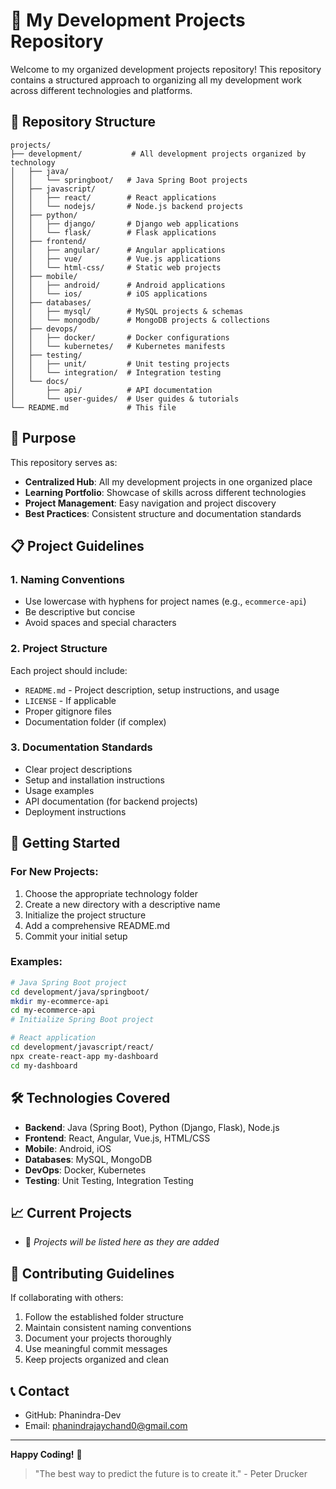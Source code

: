 # 🚀 My Development Projects Repository

Welcome to my organized development projects repository! This repository contains a structured approach to organizing all my development work across different technologies and platforms.

## 📁 Repository Structure

```
projects/
├── development/           # All development projects organized by technology
│   ├── java/
│   │   └── springboot/   # Java Spring Boot projects
│   ├── javascript/
│   │   ├── react/        # React applications
│   │   └── nodejs/       # Node.js backend projects
│   ├── python/
│   │   ├── django/       # Django web applications
│   │   └── flask/        # Flask applications
│   ├── frontend/
│   │   ├── angular/      # Angular applications
│   │   ├── vue/          # Vue.js applications  
│   │   └── html-css/     # Static web projects
│   ├── mobile/
│   │   ├── android/      # Android applications
│   │   └── ios/          # iOS applications
│   ├── databases/
│   │   ├── mysql/        # MySQL projects & schemas
│   │   └── mongodb/      # MongoDB projects & collections
│   ├── devops/
│   │   ├── docker/       # Docker configurations
│   │   └── kubernetes/   # Kubernetes manifests
│   ├── testing/
│   │   ├── unit/         # Unit testing projects
│   │   └── integration/  # Integration testing
│   └── docs/
│       ├── api/          # API documentation
│       └── user-guides/  # User guides & tutorials
└── README.md             # This file
```

## 🎯 Purpose

This repository serves as:
- **Centralized Hub**: All my development projects in one organized place
- **Learning Portfolio**: Showcase of skills across different technologies
- **Project Management**: Easy navigation and project discovery
- **Best Practices**: Consistent structure and documentation standards

## 📋 Project Guidelines

### 1. **Naming Conventions**
- Use lowercase with hyphens for project names (e.g., `ecommerce-api`)
- Be descriptive but concise
- Avoid spaces and special characters

### 2. **Project Structure**
Each project should include:
- `README.md` - Project description, setup instructions, and usage
- `LICENSE` - If applicable
- Proper gitignore files
- Documentation folder (if complex)

### 3. **Documentation Standards**
- Clear project descriptions
- Setup and installation instructions
- Usage examples
- API documentation (for backend projects)
- Deployment instructions

## 🚀 Getting Started

### For New Projects:
1. Choose the appropriate technology folder
2. Create a new directory with a descriptive name
3. Initialize the project structure
4. Add a comprehensive README.md
5. Commit your initial setup

### Examples:
```bash
# Java Spring Boot project
cd development/java/springboot/
mkdir my-ecommerce-api
cd my-ecommerce-api
# Initialize Spring Boot project

# React application
cd development/javascript/react/
npx create-react-app my-dashboard
cd my-dashboard
```

## 🛠️ Technologies Covered

- **Backend**: Java (Spring Boot), Python (Django, Flask), Node.js
- **Frontend**: React, Angular, Vue.js, HTML/CSS
- **Mobile**: Android, iOS
- **Databases**: MySQL, MongoDB
- **DevOps**: Docker, Kubernetes
- **Testing**: Unit Testing, Integration Testing

## 📈 Current Projects

- 🔄 *Projects will be listed here as they are added*

## 🤝 Contributing Guidelines

If collaborating with others:
1. Follow the established folder structure
2. Maintain consistent naming conventions  
3. Document your projects thoroughly
4. Use meaningful commit messages
5. Keep projects organized and clean

## 📞 Contact

- GitHub: Phanindra-Dev
- Email: phanindrajaychand0@gmail.com


---

**Happy Coding!** 🎉

> "The best way to predict the future is to create it." - Peter Drucker
